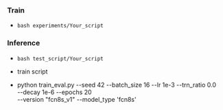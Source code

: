 
### Train
- `bash experiments/Your_script`

### Inference
- `bash test_script/Your_script`



- train script
- python train_eval.py --seed 42 --batch_size 16 --lr 1e-3 --trn_ratio 0.0 \
                     --decay 1e-6 --epochs 20 \
                     --version "fcn8s_v1" --model_type 'fcn8s'
